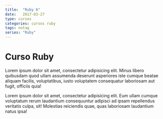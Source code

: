 ```yaml
---
title:	"Ruby 6"
date:	2017-03-27
type: cursos
categories: cursos ruby
tags: notag
series: "Ruby"
---
```

# Curso Ruby
Lorem ipsum dolor sit amet, consectetur adipisicing elit. Minus libero quibusdam quod ullam assumenda deserunt asperiores iste cumque beatae aliquam facilis, voluptatibus, iusto voluptatem consequatur laboriosam aut fugit, officiis quia!
<!--more-->
Lorem ipsum dolor sit amet, consectetur adipisicing elit. Eum ullam cumque voluptatum rerum laudantium consequuntur adipisci ad ipsam repellendus veritatis culpa, sit! Molestias reiciendis quae, quas laboriosam laudantium natus ipsa!